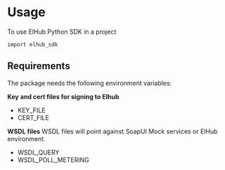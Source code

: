 # Usage

To use ElHub Python SDK in a project

```
import elhub_sdk
```

## Requirements

The package needs the following environment variables:

**Key and cert files for signing to Elhub**
- KEY_FILE
- CERT_FILE


**WSDL files**
WSDL files will point against SoapUI Mock services or ElHub environment.
- WSDL_QUERY
- WSDL_POLL_METERING
